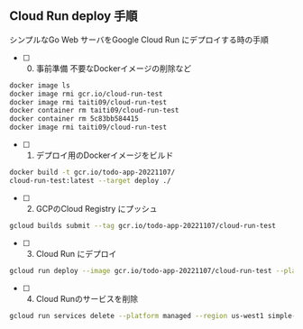 ## Cloud Run deploy 手順


 シンプルなGo Web サーバをGoogle Cloud Run にデプロイする時の手順


- [ ] 0. 事前準備
    不要なDockerイメージの削除など
~~~bash
docker image ls
docker image rmi gcr.io/cloud-run-test 
docker image rmi taiti09/cloud-run-test
docker container rm taiti09/cloud-run-test
docker container rm 5c83bb584415
docker image rmi taiti09/cloud-run-test
~~~

- [ ] 1. デプロイ用のDockerイメージをビルド

~~~bash
docker build -t gcr.io/todo-app-20221107/
cloud-run-test:latest --target deploy ./
~~~

- [ ] 2. GCPのCloud Registry にプッシュ

~~~bash
gcloud builds submit --tag gcr.io/todo-app-20221107/cloud-run-test
~~~

- [ ] 3. Cloud Run にデプロイ
~~~bash
gcloud run deploy --image gcr.io/todo-app-20221107/cloud-run-test --platform managed --region us-west1 
~~~

- [ ] 4. Cloud Runのサービスを削除

~~~bash
gcloud run services delete --platform managed --region us-west1 simple-go-web-server
~~~